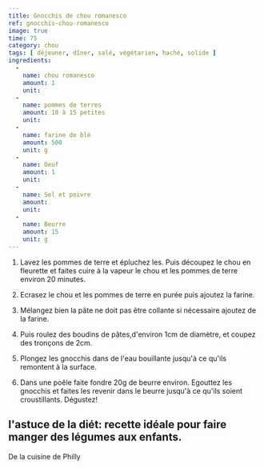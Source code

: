 ```yaml
---
title: Gnocchis de chou romanesco 
ref: gnocchis-chou-romanesco
image: true
time: 75
category: chou
tags: [ déjeuner, dîner, salé, végétarien, haché, solide ]
ingredients:
  -
    name: chou romanesco
    amount: 1 
    unit: 
  -
    name: pommes de terres
    amount: 10 à 15 petites
    unit:
  -
    name: farine de blé 
    amount: 500
    unit: g
  -
    name: Oeuf
    amount: 1
    unit:
  -
    name: Sel et poivre
    amount: 
    unit: 
  -
    name: Beurre 
    amount: 15
    unit: g
---
```



1. Lavez les pommes de terre et épluchez les. Puis découpez le chou en fleurette et faites cuire à la vapeur le chou et les pommes de terre environ 20 minutes.
2. Ecrasez le chou et les pommes de terre en purée puis ajoutez la farine.

3. Mélangez bien la pâte ne doit pas être collante si nécessaire ajoutez de la farine.  

4. Puis roulez des boudins de pâtes,d'environ 1cm de diamètre, et coupez des tronçons de 2cm.

5. Plongez les gnocchis dans de l'eau bouillante jusqu'à ce qu'ils remontent à la surface.

6. Dans une poêle faite fondre 20g de beurre environ. Egouttez les gnocchis et faites les revenir dans le beurre jusqu'à ce qu'ils soient croustillants.
Dégustez!

l'astuce de la diét: recette idéale pour faire manger des légumes aux enfants.
---

De la cuisine de Philly
